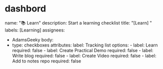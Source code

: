 # dashbord

name: "📚 Learn"
description: Start a learning checklist
title: "[Learn] <name>"
labels: [Learning]
assignees:
  - AdamsGeeky
body:
  - type: checkboxes
    attributes:
      label: Tracking list
      options:
        - label: Learn
          required: false
        - label: Create Practical Demo
          required: false
        - label: Write blog
          required: false
        - label: Create Video
          required: false
        - label: Add to notes repo
          required: false